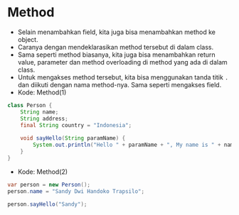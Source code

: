 # Method 
- Selain menambahkan field, kita juga bisa menambahkan method ke object.
- Caranya dengan mendeklarasikan method tersebut di dalam class.
- Sama seperti method biasanya, kita juga bisa menambahkan return value, parameter dan method overloading di method yang ada di dalam class.
- Untuk mengakses method tersebut, kita bisa menggunakan tanda titik ``` . ``` dan diikuti dengan nama method-nya. Sama seperti mengakses field.
- Kode: Method(1)
```java
class Person {
    String name;
    String address;
    final String country = "Indonesia";
    
    void sayHello(String paramName) {
        System.out.println("Hello " + paramName + ", My name is " + name);
    }
}
```
- Kode: Method(2)
```java
var person = new Person();
person.name = "Sandy Dwi Handoko Trapsilo";

person.sayHello("Sandy");
```